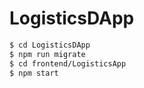 # LogisticsDApp

```bash
$ cd LogisticsDApp
$ npm run migrate
$ cd frontend/LogisticsApp
$ npm start
